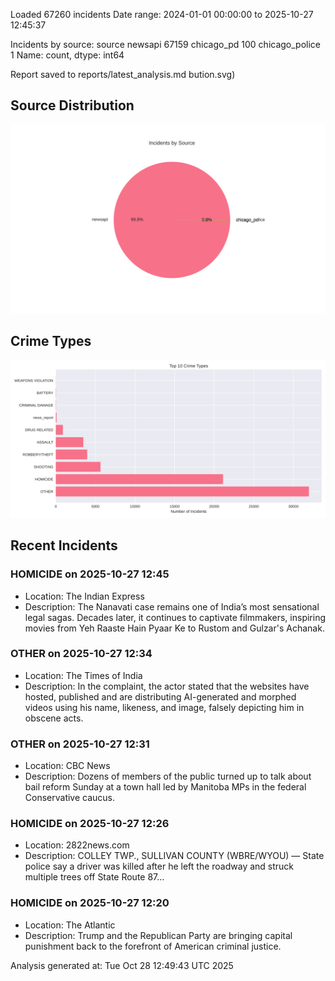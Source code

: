 
Loaded 67260 incidents
Date range: 2024-01-01 00:00:00 to 2025-10-27 12:45:37

Incidents by source:
source
newsapi           67159
chicago_pd          100
chicago_police        1
Name: count, dtype: int64

Report saved to reports/latest_analysis.md
bution.svg)

## Source Distribution
![Source Distribution](images/source_distribution.svg)

## Crime Types
![Crime Types](images/crime_types.svg)

## Recent Incidents

### HOMICIDE on 2025-10-27 12:45
- Location: The Indian Express
- Description: The Nanavati case remains one of India’s most sensational legal sagas. Decades later, it continues to captivate filmmakers, inspiring movies from Yeh Raaste Hain Pyaar Ke to Rustom and Gulzar's Achanak.


### OTHER on 2025-10-27 12:34
- Location: The Times of India
- Description: In the complaint, the actor stated that the websites have hosted, published and are distributing AI-generated and morphed videos using his name, likeness, and image, falsely depicting him in obscene acts.


### OTHER on 2025-10-27 12:31
- Location: CBC News
- Description: Dozens of members of the public turned up to talk about bail reform Sunday at a town hall led by Manitoba MPs in the federal Conservative caucus.


### HOMICIDE on 2025-10-27 12:26
- Location: 2822news.com
- Description: COLLEY TWP., SULLIVAN COUNTY (WBRE/WYOU) — State police say a driver was killed after he left the roadway and struck multiple trees off State Route 87...


### HOMICIDE on 2025-10-27 12:20
- Location: The Atlantic
- Description: Trump and the Republican Party are bringing capital punishment back to the forefront of American criminal justice.

Analysis generated at: Tue Oct 28 12:49:43 UTC 2025
